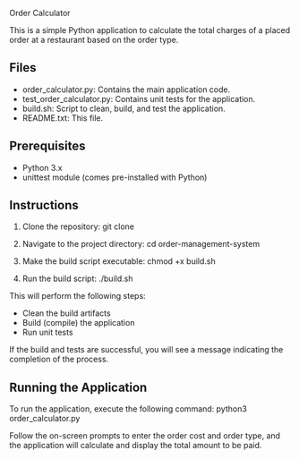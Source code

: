 Order Calculator

This is a simple Python application to calculate the total charges of a placed order at a restaurant based on the order type.

## Files
- order_calculator.py: Contains the main application code.
- test_order_calculator.py: Contains unit tests for the application.
- build.sh: Script to clean, build, and test the application.
- README.txt: This file.

## Prerequisites
- Python 3.x
- unittest module (comes pre-installed with Python)

## Instructions

1. Clone the repository:
    git clone <repository-url>

2. Navigate to the project directory:
    cd order-management-system

3. Make the build script executable:
    chmod +x build.sh

4. Run the build script:
    ./build.sh

This will perform the following steps:
- Clean the build artifacts
- Build (compile) the application
- Run unit tests

If the build and tests are successful, you will see a message indicating the completion of the process.

## Running the Application

To run the application, execute the following command:
    python3 order_calculator.py

Follow the on-screen prompts to enter the order cost and order type, and the application will calculate and display the total amount to be paid.

